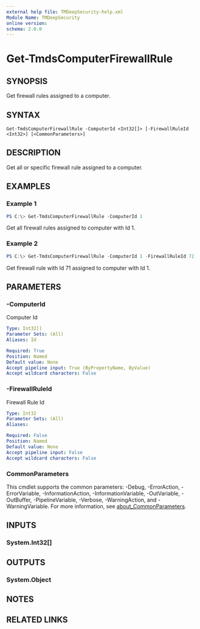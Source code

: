 ```yaml
---
external help file: TMDeepSecurity-help.xml
Module Name: TMDeepSecurity
online version:
schema: 2.0.0
---
```


# Get-TmdsComputerFirewallRule

## SYNOPSIS
Get firewall rules assigned to a computer.

## SYNTAX

```
Get-TmdsComputerFirewallRule -ComputerId <Int32[]> [-FirewallRuleId <Int32>] [<CommonParameters>]
```

## DESCRIPTION
Get all or specific firewall rule assigned to a computer.

## EXAMPLES

### Example 1
```powershell
PS C:\> Get-TmdsComputerFirewallRule -ComputerId 1
```

Get all firewall rules assigned to computer with Id 1.

### Example 2
```powershell
PS C:\> Get-TmdsComputerFirewallRule -ComputerId 1 -FirewallRuleId 72
```

Get firewall rule with Id 71 assigned to computer with Id 1.

## PARAMETERS

### -ComputerId
Computer Id

```yaml
Type: Int32[]
Parameter Sets: (All)
Aliases: Id

Required: True
Position: Named
Default value: None
Accept pipeline input: True (ByPropertyName, ByValue)
Accept wildcard characters: False
```

### -FirewallRuleId
Firewall Rule Id

```yaml
Type: Int32
Parameter Sets: (All)
Aliases:

Required: False
Position: Named
Default value: None
Accept pipeline input: False
Accept wildcard characters: False
```

### CommonParameters
This cmdlet supports the common parameters: -Debug, -ErrorAction, -ErrorVariable, -InformationAction, -InformationVariable, -OutVariable, -OutBuffer, -PipelineVariable, -Verbose, -WarningAction, and -WarningVariable. For more information, see [about_CommonParameters](http://go.microsoft.com/fwlink/?LinkID=113216).

## INPUTS

### System.Int32[]

## OUTPUTS

### System.Object
## NOTES

## RELATED LINKS
